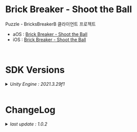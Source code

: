 # Brick Breaker - Shoot the Ball

Puzzle - BricksBreakerB 클라이언트 프로젝트

+ aOS : [Brick Breaker - Shoot the Ball](https://play.google.com/store/apps/details?id=com.ninetap.brickbreaker&hl=en&gl=US)
+ iOS : [Brick Breaker - Shoot the Ball](https://apps.apple.com/app/id6449016807)

<br>

# SDK Versions
<details>
<summary markdown="span"><em>Unity Engine : 2021.3.29f1</em></summary>
<br>

---
+ UnityPackage Version
   - External Dependency Manager : 1.2.176
   - AppsFlyer : 6.10.30
   - Firebase : 11.0.0
   - Facebook : 16.0.1
   - IronSource : 7.3.1.1
   - In App Purchasing : 4.9.3

</details>

<br>

# ChangeLog

<details>
<summary markdown="span"><em>last update : 1.0.2</em></summary>
<br>

---
+ 1.0.2
   - iOS LZ4 해제

---
+ 1.0.1
   - 레벨 업데이트 (190)

---
+ 1.0.0
   - 출시 버전 배포

---
+ 0.0.15
   - Prototype 배포

---
+ 0.0.1
   - Kick Off

</details>
